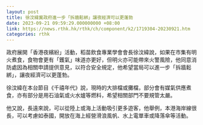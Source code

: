 ```yaml
---
layout: post
title: 徐汶緯冀政府進一步「拆牆鬆綁」讓夜經濟可以更蓬勃
date: 2023-09-21 09:59:29.000000000 +08:00
link: https://news.rthk.hk/rthk/ch/component/k2/1719304-20230921.htm
categories: rthk
---
```


政府展開「香港夜繽紛」活動，稻苗飲食專業學會會長徐汶緯說，如果在市集有明火煮食，食物會更有「鑊氣」味道亦更好，但明火亦可能帶來火警風險，他同意消防處因為相關申請提供意見，以符合安全規定，他希望當局可以進一步「拆牆鬆綁」，讓夜經濟可以更蓬勃。

徐汶緯在本台節目《千禧年代》說，現時的大排檔或攤檔，部分會有媒氣供應煮食，亦有部分是用石油氣或火水爐等燃料，希望相關部門不要規管太嚴。

他又說，長遠來說，可以從陸上或海上活動吸引更多遊客，他舉例，本港海岸線很長，可以考慮如泰國，開放在海上經營滑浪風帆、水上電單車或降落傘等活動。
